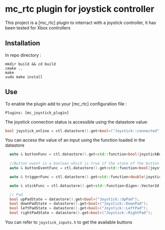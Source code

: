 mc_rtc plugin for joystick controller
==

This project is a [mc_rtc] plugin to interract with a joystick controller, it has been tested for Xbox controllers

## Installation 

In repo directory :
```shell
mkdir build && cd build
cmake ..
make
sudo make install
```
## Use
To enable the plugin add to your [mc_rtc] configuration file :
```shell
Plugins: [mc_joystick_plugin]
```
The joystick connection status is accessible using the datastore value:
```cpp
bool joystick_online = ctl.datastore().get<bool>("Joystick::connected");
```
You can access the value of an input using the function loaded in the datastore
```cpp
  auto & buttonFunc = ctl.datastore().get<std::function<bool(joystickButtonInputs button)>>("Joystick::Button");
  
  //Button event is a boolean which is true if the state of the button change
  auto & buttonEventFunc = ctl.datastore().get<std::function<bool(joystickButtonInputs button)>>("Joystick::ButtonEvent");

  auto & triggerFunc = ctl.datastore().get<std::function<double(joystickAnalogicInputs)>>("Joystick::Trigger");

  auto & stickFunc = ctl.datastore().get<std::function<Eigen::Vector2d(joystickAnalogicInputs)>>("Joystick::Stick");

  // Pad
  bool upPadState = datastore().get<bool>("Joystick::UpPad");
  bool downPadState = datastore().get<bool>("Joystick::DownPad");
  bool leftPadState = datastore().get<bool>("Joystick::LeftPad");
  bool rightPadState = datastore().get<bool>("Joystick::RightPad");


```

You can refer to `joystick_inputs.h` to get the available buttons